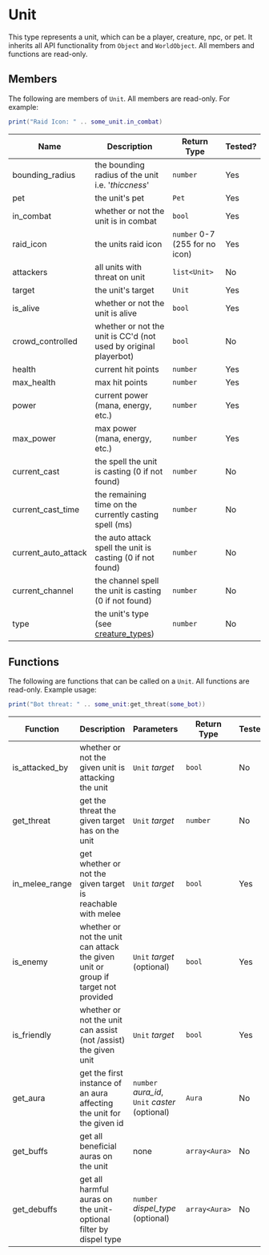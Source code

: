 # Unit

This type represents a unit, which can be a player, creature, npc, or pet. It inherits all API functionality from `Object` and `WorldObject`. All members and functions are read-only.

## Members

The following are members of `Unit`. All members are read-only. For example:

```lua
print("Raid Icon: " .. some_unit.in_combat)
```

| Name                | Description                                                         | Return Type                    | Tested? |
| ------------------- | ------------------------------------------------------------------- | ------------------------------ | ------- |
| bounding_radius     | the bounding radius of the unit i.e. '_thiccness_'                  | `number`                       | Yes     |
| pet                 | the unit's pet                                                      | `Pet`                          | Yes     |
| in_combat           | whether or not the unit is in combat                                | `bool`                         | Yes     |
| raid_icon           | the units raid icon                                                 | `number` 0-7 (255 for no icon) | Yes     |
| attackers           | all units with threat on unit                                       | `list<Unit>`                   | No      |
| target              | the unit's target                                                   | `Unit`                         | Yes     |
| is_alive            | whether or not the unit is alive                                    | `bool`                         | Yes     |
| crowd_controlled    | whether or not the unit is CC'd (not used by original playerbot)    | `bool`                         | No      |
| health              | current hit points                                                  | `number`                       | Yes     |
| max_health          | max hit points                                                      | `number`                       | Yes     |
| power               | current power (mana, energy, etc.)                                  | `number`                       | Yes     |
| max_power           | max power (mana, energy, etc.)                                      | `number`                       | Yes     |
| current_cast        | the spell the unit is casting (0 if not found)                      | `number`                       | No      |
| current_cast_time   | the remaining time on the currently casting spell (ms)              | `number`                       | No      |
| current_auto_attack | the auto attack spell the unit is casting (0 if not found)          | `number`                       | No      |
| current_channel     | the channel spell the unit is casting (0 if not found)              | `number`                       | No      |
| type                | the unit's type (see [creature_types](api/enums/creature_types.md)) | `number`                       | No      |

## Functions

The following are functions that can be called on a `Unit`. All functions are read-only. Example usage:

```lua
print("Bot threat: " .. some_unit:get_threat(some_bot))
```

| Function       | Description                                                                       | Parameters                                     | Return Type   | Tested? |
| -------------- | --------------------------------------------------------------------------------- | ---------------------------------------------- | ------------- | ------- |
| is_attacked_by | whether or not the given unit is attacking the unit                               | `Unit` _target_                                | `bool`        | No      |
| get_threat     | get the threat the given target has on the unit                                   | `Unit` _target_                                | `number`      | No      |
| in_melee_range | get whether or not the given target is reachable with melee                       | `Unit` _target_                                | `bool`        | Yes     |
| is_enemy       | whether or not the unit can attack the given unit or group if target not provided | `Unit` _target_ (optional)                     | `bool`        | Yes     |
| is_friendly    | whether or not the unit can assist (not /assist) the given unit                   | `Unit` _target_                                | `bool`        | Yes     |
| get_aura       | get the first instance of an aura affecting the unit for the given id             | `number` _aura_id_, `Unit` _caster_ (optional) | `Aura`        | No      |
| get_buffs      | get all beneficial auras on the unit                                              | none                                           | `array<Aura>` | No      |
| get_debuffs    | get all harmful auras on the unit- optional filter by dispel type                 | `number` _dispel_type_ (optional)              | `array<Aura>` | No      |
